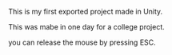 
This is my first exported project made in Unity.

This was mabe in one day for a college project.



you can release the mouse by pressing ESC.